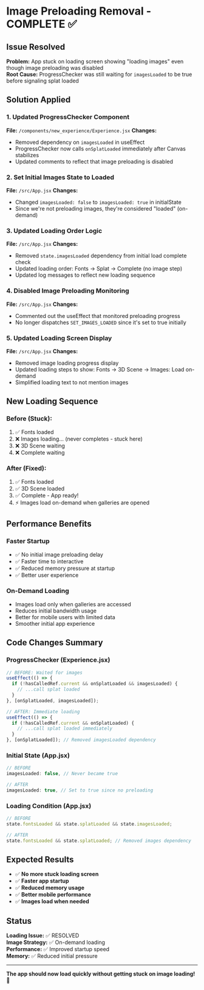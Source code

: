 # Image Preloading Removal - COMPLETE ✅

## Issue Resolved

**Problem:** App stuck on loading screen showing "loading images" even though image preloading was disabled  
**Root Cause:** ProgressChecker was still waiting for `imagesLoaded` to be true before signaling splat loaded

## Solution Applied

### 1. Updated ProgressChecker Component

**File:** `/components/new_experience/Experience.jsx`
**Changes:**

- Removed dependency on `imagesLoaded` in useEffect
- ProgressChecker now calls `onSplatLoaded` immediately after Canvas stabilizes
- Updated comments to reflect that image preloading is disabled

### 2. Set Initial Images State to Loaded

**File:** `/src/App.jsx`
**Changes:**

- Changed `imagesLoaded: false` to `imagesLoaded: true` in initialState
- Since we're not preloading images, they're considered "loaded" (on-demand)

### 3. Updated Loading Order Logic

**File:** `/src/App.jsx`
**Changes:**

- Removed `state.imagesLoaded` dependency from initial load complete check
- Updated loading order: Fonts → Splat → Complete (no image step)
- Updated log messages to reflect new loading sequence

### 4. Disabled Image Preloading Monitoring

**File:** `/src/App.jsx`
**Changes:**

- Commented out the useEffect that monitored preloading progress
- No longer dispatches `SET_IMAGES_LOADED` since it's set to true initially

### 5. Updated Loading Screen Display

**File:** `/src/App.jsx`
**Changes:**

- Removed image loading progress display
- Updated loading steps to show: Fonts → 3D Scene → Images: Load on-demand
- Simplified loading text to not mention images

## New Loading Sequence

### Before (Stuck):

1. ✅ Fonts loaded
2. ❌ Images loading... (never completes - stuck here)
3. ❌ 3D Scene waiting
4. ❌ Complete waiting

### After (Fixed):

1. ✅ Fonts loaded
2. ✅ 3D Scene loaded
3. ✅ Complete - App ready!
4. ⚡ Images load on-demand when galleries are opened

## Performance Benefits

### Faster Startup

- ✅ No initial image preloading delay
- ✅ Faster time to interactive
- ✅ Reduced memory pressure at startup
- ✅ Better user experience

### On-Demand Loading

- Images load only when galleries are accessed
- Reduces initial bandwidth usage
- Better for mobile users with limited data
- Smoother initial app experience

## Code Changes Summary

### ProgressChecker (Experience.jsx)

```javascript
// BEFORE: Waited for images
useEffect(() => {
  if (!hasCalledRef.current && onSplatLoaded && imagesLoaded) {
    // ...call splat loaded
  }
}, [onSplatLoaded, imagesLoaded]);

// AFTER: Immediate loading
useEffect(() => {
  if (!hasCalledRef.current && onSplatLoaded) {
    // ...call splat loaded immediately
  }
}, [onSplatLoaded]); // Removed imagesLoaded dependency
```

### Initial State (App.jsx)

```javascript
// BEFORE
imagesLoaded: false, // Never became true

// AFTER
imagesLoaded: true, // Set to true since no preloading
```

### Loading Condition (App.jsx)

```javascript
// BEFORE
state.fontsLoaded && state.splatLoaded && state.imagesLoaded;

// AFTER
state.fontsLoaded && state.splatLoaded; // Removed images dependency
```

## Expected Results

- ✅ **No more stuck loading screen**
- ✅ **Faster app startup**
- ✅ **Reduced memory usage**
- ✅ **Better mobile performance**
- ✅ **Images load when needed**

## Status

**Loading Issue:** ✅ RESOLVED  
**Image Strategy:** ✅ On-demand loading  
**Performance:** ✅ Improved startup speed  
**Memory:** ✅ Reduced initial pressure

---

**The app should now load quickly without getting stuck on image loading!** 🚀

